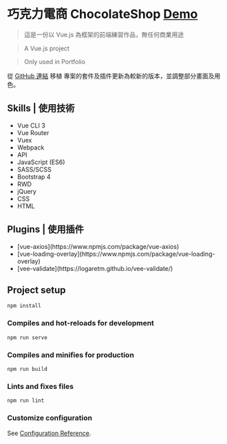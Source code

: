 # 巧克力電商 ChocolateShop [Demo](https://nighthree.github.io/ChocolateShop_vue_cli4/#/home)  

> 這是一份以 Vue.js 為框架的前端練習作品，無任何商業用途

> A Vue.js project

> Only used in Portfolio

從 [GitHub 連結](https://github.com/Nighthree/ChocolateShop) 移植
專案的套件及插件更新為較新的版本，並調整部分畫面及用色。

Skills | 使用技術
-----------
<ul>
<li>Vue CLI 3</li>
<li>Vue Router</li>
<li>Vuex</li>
<li>Webpack</li>
<li>API</li>
<li>JavaScript (ES6)</li>
<li>SASS/SCSS</li>
<li>Bootstrap 4</li>
<li>RWD</li>
<li>jQuery</li>
<li>CSS</li>
<li>HTML</li>
</ul>

Plugins | 使用插件
-----------
<ul>
<li>[vue-axios](https://www.npmjs.com/package/vue-axios) </li>
<li>[vue-loading-overlay](https://www.npmjs.com/package/vue-loading-overlay)</li>
<li>[vee-validate](https://logaretm.github.io/vee-validate/)</li>
</ul>

## Project setup
```
npm install
```

### Compiles and hot-reloads for development
```
npm run serve
```

### Compiles and minifies for production
```
npm run build
```

### Lints and fixes files
```
npm run lint
```

### Customize configuration
See [Configuration Reference](https://cli.vuejs.org/config/).
